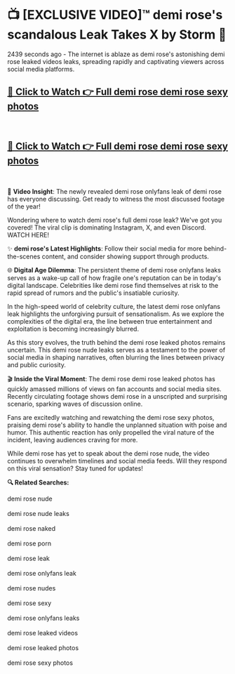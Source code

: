# 📺 [EXCLUSIVE VIDEO]™ demi rose's scandalous Leak Takes X by Storm 🚀

2439 seconds ago - The internet is ablaze as demi rose's astonishing demi rose leaked videos leaks, spreading rapidly and captivating viewers across social media platforms.

<h2><a href="https://github-6l9.pages.dev/link1">🔗 Click to Watch 👉 Full demi rose demi rose sexy photos</a></h2><br>
<h2><a href="https://github-6l9.pages.dev/link2">🔗 Click to Watch 👉 Full demi rose demi rose sexy photos</a></h2><br>

🎥 **Video Insight**: The newly revealed demi rose onlyfans leak of demi rose has everyone discussing. Get ready to witness the most discussed footage of the year!

Wondering where to watch demi rose's full demi rose leak? We've got you covered! The viral clip is dominating Instagram, X, and even Discord. WATCH HERE!

✨ **demi rose's Latest Highlights**: Follow their social media for more behind-the-scenes content, and consider showing support through products.

🌐 **Digital Age Dilemma**: The persistent theme of demi rose onlyfans leaks serves as a wake-up call of how fragile one's reputation can be in today's digital landscape. Celebrities like demi rose find themselves at risk to the rapid spread of rumors and the public's insatiable curiosity.

In the high-speed world of celebrity culture, the latest demi rose onlyfans leak highlights the unforgiving pursuit of sensationalism. As we explore the complexities of the digital era, the line between true entertainment and exploitation is becoming increasingly blurred.

As this story evolves, the truth behind the demi rose leaked photos remains uncertain. This demi rose nude leaks serves as a testament to the power of social media in shaping narratives, often blurring the lines between privacy and public curiosity.

🎬 **Inside the Viral Moment**: The demi rose demi rose leaked photos has quickly amassed millions of views on fan accounts and social media sites. Recently circulating footage shows demi rose in a unscripted and surprising scenario, sparking waves of discussion online.

Fans are excitedly watching and rewatching the demi rose sexy photos, praising demi rose's ability to handle the unplanned situation with poise and humor. This authentic reaction has only propelled the viral nature of the incident, leaving audiences craving for more.

While demi rose has yet to speak about the demi rose nude, the video continues to overwhelm timelines and social media feeds. Will they respond on this viral sensation? Stay tuned for updates!

<strong>🔍 Related Searches:</strong>

demi rose nude
<br><br>
demi rose nude leaks
<br><br>
demi rose naked
<br><br>
demi rose porn
<br><br>
demi rose leak
<br><br>
demi rose onlyfans leak
<br><br>
demi rose nudes
<br><br>
demi rose sexy
<br><br>
demi rose onlyfans leaks
<br><br>
demi rose leaked videos
<br><br>
demi rose leaked photos
<br><br>
demi rose sexy photos
<br><br>

